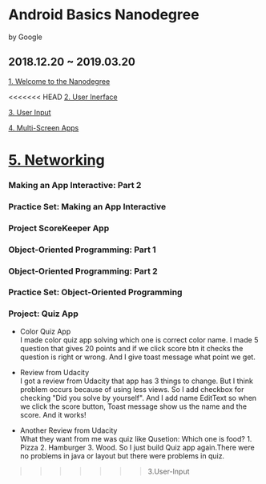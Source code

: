 # Android Basics Nanodegree
by Google
## 2018.12.20 ~ 2019.03.20

[1. Welcome to the Nanodegree](https://github.com/KimJoon93/Anroid-Basics-Nanodegree/blob/Welcome-to-the-Nanodegree/README.md)

<<<<<<< HEAD
[2. User Inerface](https://github.com/KimJoon93/Anroid-Basics-Nanodegree/tree/2.User-Interface)

[3. User Input](https://github.com/KimJoon93/Anroid-Basics-Nanodegree/tree/3.User-Input)

[4. Multi-Screen Apps](https://github.com/KimJoon93/Anroid-Basics-Nanodegree)

[5. Networking](https://github.com/KimJoon93/Anroid-Basics-Nanodegree)
=======
### Making an App Interactive: Part 2
### Practice Set: Making an App Interactive
### Project ScoreKeeper App
### Object-Oriented Programming: Part 1
### Object-Oriented Programming: Part 2
### Practice Set: Object-Oriented Programming
### Project: Quiz App
+ Color Quiz App\
    I made color quiz app solving which one is correct color name.
    I made 5 question that gives 20 points and if we click score btn it checks the question is right or wrong.
    And I give toast message what point we get. 

+ Review from Udacity\
    I got a review from Udacity that app has 3 things to change. But I think problem occurs because of using less views.
    So I add checkbox for checking "Did you solve by yourself". And I add name EditText so when we click the score button,
    Toast message show us the name and the score. And it works! 

+ Another Review from Udacity\
    What they want from me was quiz like Qusetion: Which one is food? 1. Pizza 2. Hamburger 3. Wood. So I just build Quiz app
    again.There were no problems in java or layout but there were problems in quiz.     
    
>>>>>>> 3.User-Input
